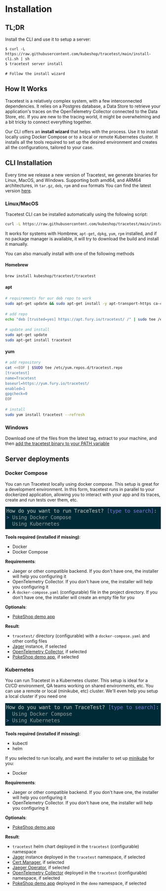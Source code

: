 # Installation

## TL;DR

Install the CLI and use it to setup a server:

```
$ curl -L https://raw.githubusercontent.com/kubeshop/tracetest/main/install-cli.sh | sh
$ tracetest server install

# Follow the install wizard
```

## How It Works

Tracetest is a relatively complex system, with a few interconnected dependencies. It relies on a Postgres database, a Data Store to retrieve your application's traces
on the OpenTelemetry Collector connected to the Data Store, etc. If you are new to the tracing world, it might be overwhelming and a bit tricky to connect everything together.

Our CLI offers an **install wizard** that helps with the process. Use it to install locally using Docker Compose or to a local or remote Kubernetes cluster.
It installs all the tools required to set up the desired environment and creates all the configurations, tailored to your case.

## CLI Installation

Every time we release a new version of Tracetest, we generate binaries for Linux, MacOS, and Windows. Supporting both amd64, and ARM64 architectures, in `tar.gz`, `deb`, `rpm` and `exe` formats
You can find the latest version [here](https://github.com/kubeshop/tracetest/releases/latest).

### Linux/MacOS

Tracetest CLI can be installed automatically using the following script:
```sh
curl -L https://raw.githubusercontent.com/kubeshop/tracetest/main/install-cli.sh | bash
```

It works for systems with Hombrew, `apt-get`, `dpkg`, `yum`, `rpm` installed, and if no package manager is available, it will try to download the build and install it manually.

You can also manually install with one of the following methods

#### Homebrew

```sh
brew install kubeshop/tracetest/tracetest
```

#### apt

```sh
# requirements for our deb repo to work
sudo apt-get update && sudo apt-get install -y apt-transport-https ca-certificates

# add repo
echo "deb [trusted=yes] https://apt.fury.io/tracetest/ /" | sudo tee /etc/apt/sources.list.d/fury.list

# update and install
sudo apt-get update
sudo apt-get install tracetest
```

#### yum

```sh
# add repository
cat <<EOF | $SUDO tee /etc/yum.repos.d/tracetest.repo
[tracetest]
name=Tracetest
baseurl=https://yum.fury.io/tracetest/
enabled=1
gpgcheck=0
EOF

# install
sudo yum install tracetest --refresh
```

### Windows
Download one of the files from the latest tag, extract to your machine, and then [add the tracetest binary to your PATH variable](https://stackoverflow.com/a/41895179)

## Server deployments

### Docker Compose

You can run Tracetest locally using docker compose. This setup is great for a development environment. In this form, tracetest runs in parallel to your dockerized application,
allowing you to interact with your app and its traces, create and run tests over them, etc.

![Installer using docker compose](img/installer/1_docker-compose_0.7.0.png)

**Tools required (installed if missing)**:
- Docker
- Docker Compose

**Requirements**:
- Jaeger or other compatible backend. If you don't have one, the installer will help you configuring it
- OpenTelemetry Collector. If you don't have one, the installer will help you configuring it
- A `docker-compose.yaml` (configurable) file in the project directory. If you don't have one, the installer will create an empty file for you

**Optionals**:
- [PokeShop demo app](https://github.com/kubeshop/pokeshop/)

**Result**:
- `tracetest/` directory (configurable) with a `docker-compose.yaml` and other config files
- [Jager](https://www.jaegertracing.io/) instance, if selected
- [OpenTelemetry Collector](https://opentelemetry.io/docs/collector/), if selected
- [PokeShop demo app](https://github.com/kubeshop/pokeshop/), if selected

### Kubernetes

You can run Tracetest in a Kubernetes cluster. This setup is ideal for a CI/CD environment, QA teams working on shared environments, etc.
You can use a remote or local (minikube, etc) cluster. We'll even help you setup a local cluster if you need one

![Installer using Kubernetes](img/installer/1_kubernetes_0.7.0.png)

**Tools required (installed if missing)**:
- kubectl
- helm

If you selected to run locally, and want the installer to set up [minikube](https://minikube.sigs.k8s.io/docs/) for you:
- Docker

**Requirements**:
- Jaeger or other compatible backend. If you don't have one, the installer will help you configuring it
- OpenTelemetry Collector. If you don't have one, the installer will help you configuring it

**Optionals**:
- [PokeShop demo app](https://github.com/kubeshop/pokeshop/)

**Result**:
- `tracetest` helm chart deployed in the `tracetest` (configurable) namespace
- [Jager](https://www.jaegertracing.io/) instance deployed in the `tracetest` namespace, if selected
- [Cert Manager](https://cert-manager.io/), if selected
- [Jaeger Operator](https://www.jaegertracing.io/docs/latest/operator/), if selected
- [OpenTelemetry Collector](https://opentelemetry.io/docs/collector/) deployed in the `tracetest` (configurable) namespace, if selected
- [PokeShop demo app](https://github.com/kubeshop/pokeshop/) deployed in the `demo` namespace, if selected
